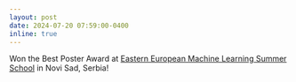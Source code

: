 ```yaml
---
layout: post
date: 2024-07-20 07:59:00-0400
inline: true
---
```

Won the Best Poster Award at [Eastern European Machine Learning Summer School](https://eeml.eu) in Novi Sad, Serbia!